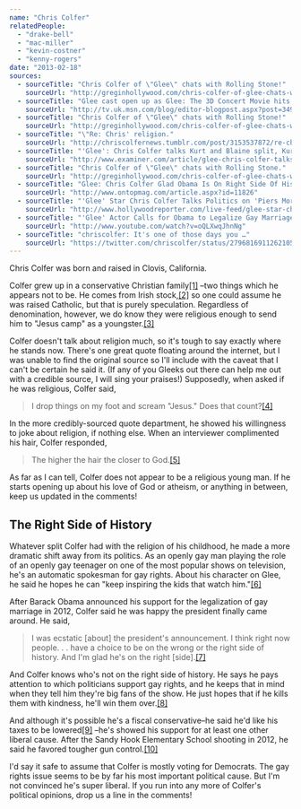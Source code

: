 ```yaml
---
name: "Chris Colfer"
relatedPeople:
  - "drake-bell"
  - "mac-miller"
  - "kevin-costner"
  - "kenny-rogers"
date: "2013-02-18"
sources:
  - sourceTitle: "Chris Colfer of \"Glee\" chats with Rolling Stone!"
    sourceUrl: "http://greginhollywood.com/chris-colfer-of-glee-chats-with-rolling-stone-36799"
  - sourceTitle: "Glee cast open up as Glee: The 3D Concert Movie hits cinemas."
    sourceUrl: "http://tv.uk.msn.com/blog/editor-blogpost.aspx?post=34985fb8-f3e1-4105-a10d-78b7160d0b2b"
  - sourceTitle: "Chris Colfer of \"Glee\" chats with Rolling Stone!"
    sourceUrl: "http://greginhollywood.com/chris-colfer-of-glee-chats-with-rolling-stone-36799"
  - sourceTitle: "\"Re: Chris' religion."
    sourceUrl: "http://chriscolfernews.tumblr.com/post/3153537872/re-chris-religion-his-parents-are-also-christians"
  - sourceTitle: "'Glee': Chris Colfer talks Kurt and Blaine split, Kurt's new love interest."
    sourceUrl: "http://www.examiner.com/article/glee-chris-colfer-talks-kurt-and-blaine-split-kurt-s-new-love-interest"
  - sourceTitle: "Chris Colfer of \"Glee\" chats with Rolling Stone."
    sourceUrl: "http://greginhollywood.com/chris-colfer-of-glee-chats-with-rolling-stone-36799"
  - sourceTitle: "Glee: Chris Colfer Glad Obama Is On Right Side Of History."
    sourceUrl: "http://www.ontopmag.com/article.aspx?id=11826"
  - sourceTitle: "'Glee' Star Chris Colfer Talks Politics on 'Piers Morgan Tonight.'"
    sourceUrl: "http://www.hollywoodreporter.com/live-feed/glee-star-chris-colfer-talks-190326"
  - sourceTitle: "'Glee' Actor Calls for Obama to Legalize Gay Marriage."
    sourceUrl: "http://www.youtube.com/watch?v=oQLXwqJhnNg"
  - sourceTitle: "chriscolfer: It's one of those days you …"
    sourceUrl: "https://twitter.com/chriscolfer/status/279681691126210563"
---
```


Chris Colfer was born and raised in Clovis, California.

Colfer grew up in a conservative Christian family<a class="source-citation" href="http://greginhollywood.com/chris-colfer-of-glee-chats-with-rolling-stone-36799" title="Chris Colfer of &quot;Glee&quot; chats with Rolling Stone!">[1]</a> –two things which he appears not to be. He comes from Irish stock,<a class="source-citation" href="http://tv.uk.msn.com/blog/editor-blogpost.aspx?post=34985fb8-f3e1-4105-a10d-78b7160d0b2b" title="Glee cast open up as Glee: The 3D Concert Movie hits cinemas.">[2]</a> so one could assume he was raised Catholic, but that is purely speculation. Regardless of denomination, however, we do know they were religious enough to send him to "Jesus camp" as a youngster.<a class="source-citation" href="http://greginhollywood.com/chris-colfer-of-glee-chats-with-rolling-stone-36799" title="Chris Colfer of &quot;Glee&quot; chats with Rolling Stone!">[3]</a>

Colfer doesn't talk about religion much, so it's tough to say exactly where he stands now. There's one great quote floating around the internet, but I was unable to find the original source so I'll include with the caveat that I can't be certain he said it. (If any of you Gleeks out there can help me out with a credible source, I will sing your praises!) Supposedly, when asked if he was religious, Colfer said,

>I drop things on my foot and scream "Jesus." Does that count?<a class="source-citation" href="http://chriscolfernews.tumblr.com/post/3153537872/re-chris-religion-his-parents-are-also-christians" title="&quot;Re: Chris&apos; religion.">[4]</a>

In the more credibly-sourced quote department, he showed his willingness to joke about religion, if nothing else. When an interviewer complimented his hair, Colfer responded,

>The higher the hair the closer to God.<a class="source-citation" href="http://www.examiner.com/article/glee-chris-colfer-talks-kurt-and-blaine-split-kurt-s-new-love-interest" title="&apos;Glee&apos;: Chris Colfer talks Kurt and Blaine split, Kurt&apos;s new love interest.">[5]</a>

As far as I can tell, Colfer does not appear to be a religious young man. If he starts opening up about his love of God or atheism, or anything in between, keep us updated in the comments!


## The Right Side of History

Whatever split Colfer had with the religion of his childhood, he made a more dramatic shift away from its politics. As an openly gay man playing the role of an openly gay teenager on one of the most popular shows on television, he's an automatic spokesman for gay rights. About his character on Glee, he said he hopes he can "keep inspiring the kids that watch him."<a class="source-citation" href="http://greginhollywood.com/chris-colfer-of-glee-chats-with-rolling-stone-36799" title="Chris Colfer of &quot;Glee&quot; chats with Rolling Stone.">[6]</a>

After Barack Obama announced his support for the legalization of gay marriage in 2012, Colfer said he was happy the president finally came around. He said,

>I was ecstatic [about] the president's announcement. I think right now people. . . have a choice to be on the wrong or the right side of history. And I'm glad he's on the right [side].<a class="source-citation" href="http://www.ontopmag.com/article.aspx?id=11826" title="Glee: Chris Colfer Glad Obama Is On Right Side Of History.">[7]</a>

And Colfer knows who's not on the right side of history. He says he pays attention to which politicians support gay rights, and he keeps that in mind when they tell him they're big fans of the show. He just hopes that if he kills them with kindness, he'll win them over.<a class="source-citation" href="http://www.hollywoodreporter.com/live-feed/glee-star-chris-colfer-talks-190326" title="&apos;Glee&apos; Star Chris Colfer Talks Politics on &apos;Piers Morgan Tonight.&apos;">[8]</a>

And although it's possible he's a fiscal conservative–he said he'd like his taxes to be lowered<a class="source-citation" href="http://www.youtube.com/watch?v=oQLXwqJhnNg" title="&apos;Glee&apos; Actor Calls for Obama to Legalize Gay Marriage.">[9]</a> –he's showed his support for at least one other liberal cause. After the Sandy Hook Elementary School shooting in 2012, he said he favored tougher gun control.<a class="source-citation" href="https://twitter.com/chriscolfer/status/279681691126210563" title="chriscolfer: It&apos;s one of those days you …">[10]</a>

I'd say it safe to assume that Colfer is mostly voting for Democrats. The gay rights issue seems to be by far his most important political cause. But I'm not convinced he's super liberal. If you run into any more of Colfer's political opinions, drop us a line in the comments!